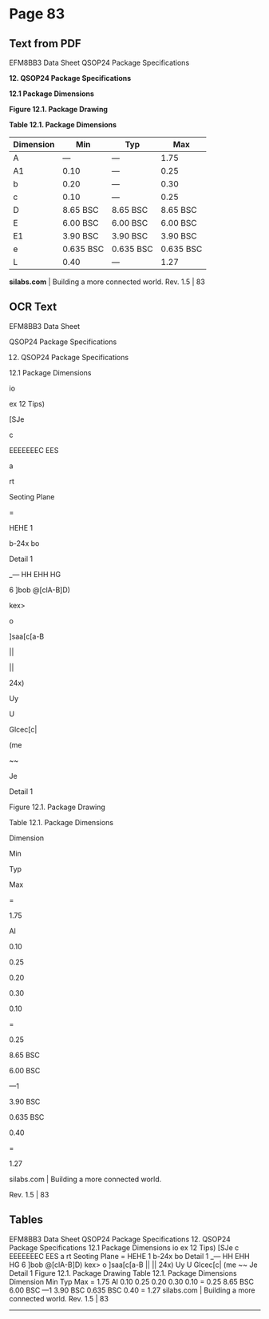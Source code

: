 # Page 83

## Text from PDF

EFM8BB3 Data Sheet
QSOP24 Package Specifications

**12. QSOP24 Package Specifications**

**12.1 Package Dimensions**

**Figure 12.1. Package Drawing**

**Table 12.1. Package Dimensions**

|Dimension|Min|Typ|Max|
|---|---|---|---|
|A|—|—|1.75|
|A1|0.10|—|0.25|
|b|0.20|—|0.30|
|c|0.10|—|0.25|
|D|8.65 BSC|8.65 BSC|8.65 BSC|
|E|6.00 BSC|6.00 BSC|6.00 BSC|
|E1|3.90 BSC|3.90 BSC|3.90 BSC|
|e|0.635 BSC|0.635 BSC|0.635 BSC|
|L|0.40|—|1.27|



**silabs.com** | Building a more connected world. Rev. 1.5 | 83



## OCR Text

EFM8BB3 Data Sheet

QSOP24 Package Specifications

12. QSOP24 Package Specifications

12.1 Package Dimensions

io

ex 12 Tips)

[SJe

c

EEEEEEEC EES

a

rt

Seoting Plane

=

HEHE 1

b-24x bo

Detail 1

_— HH EHH HG

6 ]bob @[clA-B]D)

kex>

o

]saa[c[a-B

||

||

24x)

Uy

U

Glcec[c|

(me

~~

Je

Detail 1

Figure 12.1. Package Drawing

Table 12.1. Package Dimensions

Dimension

Min

Typ

Max

=

1.75

Al

0.10

0.25

0.20

0.30

0.10

=

0.25

8.65 BSC

6.00 BSC

—1

3.90 BSC

0.635 BSC

0.40

=

1.27

silabs.com | Building a more connected world.

Rev. 1.5 | 83

## Tables

EFM8BB3 Data Sheet
QSOP24 Package Specifications
12. QSOP24 Package Specifications
12.1 Package Dimensions
io ex 12 Tips)
[SJe c
EEEEEEEC EES
a
rt
Seoting Plane = HEHE 1
b-24x bo Detail 1
_—
HH EHH HG
6 ]bob @[clA-B]D)
kex> o
]saa[c[a-B
|| ||
24x)
Uy U
Glcec[c|
(me
~~
Je
Detail 1
Figure 12.1. Package Drawing
Table 12.1. Package Dimensions
Dimension Min Typ Max
= 1.75
Al 0.10 0.25
0.20 0.30
0.10 = 0.25
8.65 BSC
6.00 BSC
—1 3.90 BSC
0.635 BSC
0.40 = 1.27
silabs.com | Building a more connected world. Rev. 1.5 | 83


---

